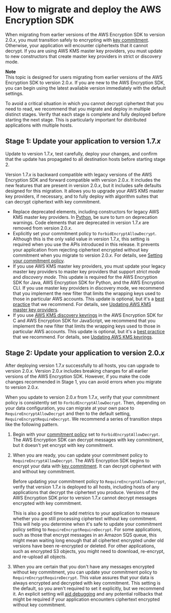# How to migrate and deploy the AWS Encryption SDK<a name="migration-guide"></a>

When migrating from earlier versions of the AWS Encryption SDK to version 2\.0\.*x*, you must transition safely to encrypting with [key commitment](concepts.md#key-commitment)\. Otherwise, your application will encounter ciphertexts that it cannot decrypt\. If you are using AWS KMS master key providers, you must update to new constructors that create master key providers in strict or discovery mode\.

**Note**  
This topic is designed for users migrating from earlier versions of the AWS Encryption SDK to version 2\.0\.*x*\. If you are new to the AWS Encryption SDK, you can begin using the latest available version immediately with the default settings\.

To avoid a critical situation in which you cannot decrypt ciphertext that you need to read, we recommend that you migrate and deploy in multiple distinct stages\. Verify that each stage is complete and fully deployed before starting the next stage\. This is particularly important for distributed applications with multiple hosts\.

## Stage 1: Update your application to version 1\.7\.*x*<a name="migrate-stage1"></a>

Update to version 1\.7\.*x*, test carefully, deploy your changes, and confirm that the update has propagated to all destination hosts before starting stage 2\.

Version 1\.7\.*x* is backward compatible with legacy versions of the AWS Encryption SDK and forward compatible with version 2\.0\.*x*\. It includes the new features that are present in version 2\.0\.*x*, but it includes safe defaults designed for this migration\. It allows you to upgrade your AWS KMS master key providers, if necessary, and to fully deploy with algorithm suites that can decrypt ciphertext with key commitment\.
+ Replace deprecated elements, including constructors for legacy AWS KMS master key providers\. In [Python](https://docs.python.org/3/library/warnings.html), be sure to turn on deprecation warnings\. Code elements that are deprecated in version 1\.7\.*x* are removed from version 2\.0\.*x*\. 
+ Explicitly set your commitment policy to `ForbidEncryptAllowDecrypt`\. Although this is the only valid value in version 1\.7\.*x*, this setting is required when you use the APIs introduced in this release\. It prevents your application from rejecting ciphertext encrypted without key commitment when you migrate to version 2\.0\.*x*\. For details, see [Setting your commitment policy](migrate-commitment-policy.md)\.
+ If you use AWS KMS master key providers, you must update your legacy master key providers to master key providers that support *strict mode* and *discovery mode*\. This update is required for the AWS Encryption SDK for Java, AWS Encryption SDK for Python, and the AWS Encryption CLI\. If you use master key providers in discovery mode, we recommend that you implement the new filter that limits the wrapping keys used to those in particular AWS accounts\. This update is optional, but it's a [best practice](best-practices.md) that we recommend\. For details, see [Updating AWS KMS master key providers](migrate-mkps-v2.md)\. 
+ If you use [AWS KMS discovery keyrings](use-kms-keyring.md#kms-keyring-discovery) in the AWS Encryption SDK for C and AWS Encryption SDK for JavaScript, we recommend that you implement the new filter that limits the wrapping keys used to those in particular AWS accounts\. This update is optional, but it's a [best practice](best-practices.md) that we recommend\. For details, see [Updating AWS KMS keyrings](migrate-keyrings-v2.md)\.

## Stage 2: Update your application to version 2\.0\.*x*<a name="migrate-stage2"></a>

After deploying version 1\.7\.*x* successfully to all hosts, you can upgrade to version 2\.0\.*x*\. Version 2\.0\.*x* includes breaking changes for all earlier versions of the AWS Encryption SDK\. However, if you make the code changes recommended in Stage 1, you can avoid errors when you migrate to version 2\.0\.*x*\.

When you update to version 2\.0\.*x* from 1\.7\.*x*, verify that your commitment policy is consistently set to `ForbidEncryptAllowDecrypt`\. Then, depending on your data configuration, you can migrate at your own pace to `RequireEncryptAllowDecrypt` and then to the default setting, `RequireEncryptRequireDecrypt`\. We recommend a series of transition steps like the following pattern\.

1. Begin with your [commitment policy](migrate-commitment-policy.md) set to `ForbidEncryptAllowDecrypt`\. The AWS Encryption SDK can decrypt messages with key commitment, but it doesn't yet encrypt with key commitment\.

1. When you are ready, you can update your commitment policy to `RequireEncryptAllowDecrypt`\. The AWS Encryption SDK begins to encrypt your data with [key commitment](concepts.md#key-commitment)\. It can decrypt ciphertext with and without key commitment\. 

   Before updating your commitment policy to `RequireEncryptAllowDecrypt`, verify that version 1\.7\.*x* is deployed to all hosts, including hosts of any applications that decrypt the ciphertext you produce\. Versions of the AWS Encryption SDK prior to version 1\.7\.*x* cannot decrypt messages encrypted with key commitment\.

   This is also a good time to add metrics to your application to measure whether you are still processing ciphertext without key commitment\. This will help you determine when it's safe to update your commitment policy setting to `RequireEncryptRequireDecrypt`\. For some applications, such as those that encrypt messages in an Amazon SQS queue, this might mean waiting long enough that all ciphertext encrypted under old versions have been re\-encrypted or deleted\. For other applications, such as encrypted S3 objects, you might need to download, re\-encrypt, and re\-upload all objects\.

1. When you are certain that you don't have any messages encrypted without key commitment, you can update your commitment policy to `RequireEncryptRequireDecrypt`\. This value assures that your data is always encrypted and decrypted with key commitment\. This setting is the default, so you aren't required to set it explicitly, but we recommend it\. An explicit setting will [aid debugging](troubleshooting-migration.md) and any potential rollbacks that might be required if your application encounters ciphertext encrypted without key commitment\. 